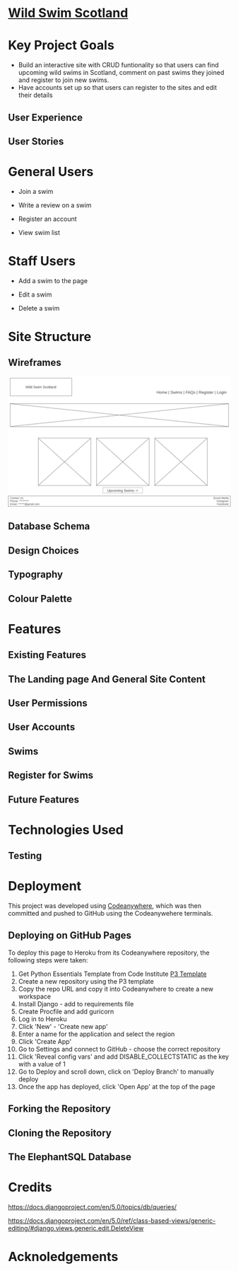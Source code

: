 # [Wild Swim Scotland](https://wild-swim-scotland-47f727d45ac1.herokuapp.com/ "take you to the Wild Swim Deployed Page")

# Key Project Goals

- Build an interactive site with CRUD funtionality so that users can find upcoming wild swims in Scotland, comment on past swims they joined and register to join new swims.
- Have accounts set up so that users can register to the sites and edit their details

## User Experience

## User Stories

# General Users

- Join a swim

- Write a review on a swim 

- Register an account 

- View swim list

# Staff Users

- Add a swim to the page

- Edit a swim

- Delete a swim

# Site Structure

## Wireframes

![Wireframe Image](static/images/wireframe.png "wireframe image")

## Database Schema

## Design Choices

## Typography

## Colour Palette

# Features

## Existing Features

## The Landing page And General Site Content

## User Permissions



## User Accounts

## Swims

## Register for Swims

## Future Features

# Technologies Used

## Testing

# Deployment

This project was developed using [Codeanywhere](https://app.codeanywhere.com/ "Link to Codeanywhere login"), which was then committed and pushed to GitHub using the Codeanywehere terminals.

## Deploying on GitHub Pages

To deploy this page to Heroku from its Codeanywhere repository, the following steps were taken:

1. Get Python Essentials Template from Code Institute [P3 Template](https://github.com/Code-Institute-Org/p3-template "p3 template link")
2. Create a new repository using the P3 template
3. Copy the repo URL and copy it into Codeanywhere to create a new workspace
4. Install Django - add to requirements file
5. Create Procfile and add guricorn
6. Log in to Heroku
7. Click 'New' - 'Create new app'
8. Enter a name for the application and select the region
9. Click 'Create App'
10. Go to Settings and connect to GitHub - choose the correct repository
11. Click 'Reveal config vars' and add DISABLE_COLLECTSTATIC as the key with a value of 1
12. Go to Deploy and scroll down, click on 'Deploy Branch' to manually deploy
13. Once the app has deployed, click 'Open App' at the top of the page

## Forking the Repository

## Cloning the Repository

## The ElephantSQL Database

# Credits

https://docs.djangoproject.com/en/5.0/topics/db/queries/

<https://docs.djangoproject.com/en/5.0/ref/class-based-views/generic-editing/#django.views.generic.edit.DeleteView>

# Acknoledgements
